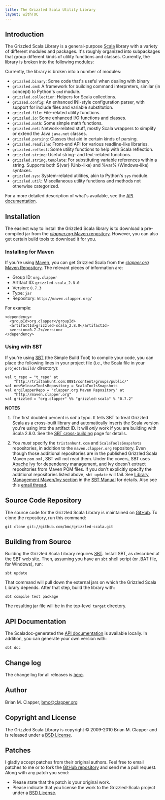 ```yaml
---
title: The Grizzled Scala Utility Library
layout: withTOC
---
```


## Introduction

The Grizzled Scala Library is a general-purpose [Scala][] library with a
variety of different modules and packages. It's roughly organized into
subpackages that group different kinds of utility functions and classes.
Currently, the library is broken into the following modules:

Currently, the library is broken into a number of modules:

* `grizzled.binary`: Some code that's useful when dealing with binary
* `grizzled.cmd`: A framework for building command interpreters, similar (in
  concept) to Python's `cmd` module.
* `grizzled.collection`: Helpers for Scala collections.
* `grizzed.config`: An enhanced INI-style configuration parser, with
  support for include files and variable substitution.
* `grizzled.file`: File-related utility functions.
* `grizzled.io`: Some enhanced I/O functions and classes.
* `grizzled.math`: Some simple math functions.
* `grizzled.net`: Network-related stuff, mostly Scala wrappers to simplify or
  extend the Java `java.net` classes.
* `grizzled.parsing`: Classes that aid in certain kinds of parsing.
* `grizzled.readline`: Front-end API for various readline-like libraries.
* `grizzled.reflect`: Some utility functions to help with Scala reflection.
* `grizzled.string`: Useful string- and text-related functions.
* `grizzled.string.template`: For substituting variable references within a
  string. Supports both ${var} (Unix-like) and %var% (Windows-like) syntaxes.
* `grizzled.sys`: System-related utilities, akin to Python's `sys` module.
* `grizzled.util`: Miscellaneous utility functions and methods not otherwise
  categorized.

For a more detailed description of what's available, see the
[API documentation][].

## Installation

The easiest way to install the Grizzled Scala library is to download a
pre-compiled jar from the [*clapper.org* Maven repository][]. However, you
can also get certain build tools to download it for you.

### Installing for Maven

If you're using [Maven][], you can get Grizzled Scala from the
[*clapper.org* Maven Repository][]. The relevant pieces of information are:

* Group ID: `org.clapper`
* Artifact ID: `grizzled-scala_2.8.0`
* Version: `0.7.3`
* Type: `jar`
* Repository: `http://maven.clapper.org/`

For example:

    <dependency>
      <groupId>org.clapper</groupId>
      <artifactId>grizzled-scala_2.8.0</artifactId>
      <version>0.7.2</version>
    </dependency>

### Using with SBT

If you're using [SBT][] (the Simple Build Tool) to compile your code, you
can place the following lines in your project file (i.e., the Scala file in
your `project/build/` directory):

    val t_repo = "t_repo" at
        "http://tristanhunt.com:8081/content/groups/public/"
    val newReleaseToolsRepository = ScalaToolsSnapshots
    val orgClapperRepo = "clapper.org Maven Repository" at
        "http://maven.clapper.org"
    val grizzled = "org.clapper" %% "grizzled-scala" % "0.7.2"

**NOTES**

1. The first doubled percent is *not* a typo. It tells SBT to treat
   Grizzled Scala as a cross-built library and automatically inserts the
   Scala version you're using into the artifact ID. It will *only* work if
   you are building with Scala 2.8.0. See the [SBT cross-building][] page
   for details.
   
2. You *must* specify the `tristanhunt.com` and `ScalaToolsSnapshots`
   repositories, in addition to the `maven.clapper.org` repository. Even
   though those additional repositories are in the published Grizzled Scala
   Maven `pom.xml`, SBT will not read them. Under the covers, SBT uses
   [Apache Ivy][] for dependency management, and Ivy doesn't extract
   repositories from Maven POM files. If you don't explicitly specify the
   additional repositories listed above, `sbt update` will fail. See
   [Library Management Maven/Ivy section][] in the [SBT Manual][] for details.
   Also see this [email thread][SBT-repo-email-thread].

## Source Code Repository

The source code for the Grizzled Scala Library is maintained on [GitHub][].
To clone the repository, run this command:

    git clone git://github.com/bmc/grizzled-scala.git

## Building from Source

Building the Grizzled Scala Library requires [SBT][]. Install SBT, as
described at the SBT web site. Then, assuming you have an `sbt` shell script
(or .BAT file, for Windows), run:

    sbt update

That command will pull down the external jars on which the Grizzled Scala
Library depends. After that step, build the library with:

    sbt compile test package

The resulting jar file will be in the top-level `target` directory.

## API Documentation

The Scaladoc-generated the [API documentation][] is available locally.
In addition, you can generate your own version with:

    sbt doc

## Change log

The change log for all releases is [here][changelog].

## Author

Brian M. Clapper, [bmc@clapper.org][]

## Copyright and License

The Grizzled Scala Library is copyright &copy; 2009-2010 Brian M. Clapper
and is released under a [BSD License][].

## Patches

I gladly accept patches from their original authors. Feel free to email
patches to me or to fork the [GitHub repository][] and send me a pull
request. Along with any patch you send:

* Please state that the patch is your original work.
* Please indicate that you license the work to the Grizzled-Scala project
  under a [BSD License][].

[BSD License]: license.html
[Scala]: http://www.scala-lang.org/
[API Documentation]: api/
[GitHub repository]: http://github.com/bmc/grizzled-scala
[GitHub]: http://github.com/bmc/
[downloads area]: http://github.com/bmc/grizzled-scala/downloads
[*clapper.org* Maven repository]: http://maven.clapper.org/org/clapper/
[Maven]: http://maven.apache.org/
[SBT]: http://code.google.com/p/simple-build-tool
[bmc@clapper.org]: mailto:bmc@clapper.org
[changelog]: CHANGELOG.html
[SBT cross-building]: http://code.google.com/p/simple-build-tool/wiki/CrossBuild
[Apache Ivy]: http://ant.apache.org/ivy/
[Library Management Maven/Ivy section]: http://code.google.com/p/simple-build-tool/wiki/LibraryManagement#Maven/Ivy
[SBT Manual]: http://code.google.com/p/simple-build-tool/wiki/DocumentationHome
[SBT-repo-email-thread]: http://groups.google.com/group/simple-build-tool/browse_thread/thread/470bba921252a167
